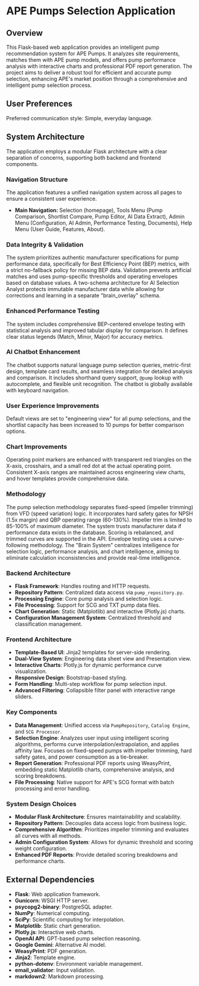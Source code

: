# APE Pumps Selection Application

## Overview
This Flask-based web application provides an intelligent pump recommendation system for APE Pumps. It analyzes site requirements, matches them with APE pump models, and offers pump performance analysis with interactive charts and professional PDF report generation. The project aims to deliver a robust tool for efficient and accurate pump selection, enhancing APE's market position through a comprehensive and intelligent pump selection process.

## User Preferences
Preferred communication style: Simple, everyday language.

## System Architecture
The application employs a modular Flask architecture with a clear separation of concerns, supporting both backend and frontend components.

### Navigation Structure
The application features a unified navigation system across all pages to ensure a consistent user experience.
- **Main Navigation:** Selection (homepage), Tools Menu (Pump Comparison, Shortlist Compare, Pump Editor, AI Data Extract), Admin Menu (Configuration, AI Admin, Performance Testing, Documents), Help Menu (User Guide, Features, About).

### Data Integrity & Validation
The system prioritizes authentic manufacturer specifications for pump performance data, specifically for Best Efficiency Point (BEP) metrics, with a strict no-fallback policy for missing BEP data. Validation prevents artificial matches and uses pump-specific thresholds and operating envelopes based on database values. A two-schema architecture for AI Selection Analyst protects immutable manufacturer data while allowing for corrections and learning in a separate "brain_overlay" schema.

### Enhanced Performance Testing
The system includes comprehensive BEP-centered envelope testing with statistical analysis and improved tabular display for comparison. It defines clear status legends (Match, Minor, Major) for accuracy metrics.

### AI Chatbot Enhancement
The chatbot supports natural language pump selection queries, metric-first design, template card results, and seamless integration for detailed analysis and comparison. It includes shorthand query support, `@pump` lookup with autocomplete, and flexible unit recognition. The chatbot is globally available with keyboard navigation.

### User Experience Improvements
Default views are set to "engineering view" for all pump selections, and the shortlist capacity has been increased to 10 pumps for better comparison options.

### Chart Improvements
Operating point markers are enhanced with transparent red triangles on the X-axis, crosshairs, and a small red dot at the actual operating point. Consistent X-axis ranges are maintained across engineering view charts, and hover templates provide comprehensive data.

### Methodology
The pump selection methodology separates fixed-speed (impeller trimming) from VFD (speed variation) logic. It incorporates hard safety gates for NPSH (1.5x margin) and QBP operating range (60-130%). Impeller trim is limited to 85-100% of maximum diameter. The system trusts manufacturer data if performance data exists in the database. Scoring is rebalanced, and trimmed curves are supported in the API. Envelope testing uses a curve-following methodology. The "Brain System" centralizes intelligence for selection logic, performance analysis, and chart intelligence, aiming to eliminate calculation inconsistencies and provide real-time intelligence.

### Backend Architecture
- **Flask Framework**: Handles routing and HTTP requests.
- **Repository Pattern**: Centralized data access via `pump_repository.py`.
- **Processing Engine**: Core pump analysis and selection logic.
- **File Processing**: Support for SCG and TXT pump data files.
- **Chart Generation**: Static (Matplotlib) and interactive (Plotly.js) charts.
- **Configuration Management System**: Centralized threshold and classification management.

### Frontend Architecture
- **Template-Based UI**: Jinja2 templates for server-side rendering.
- **Dual-View System**: Engineering data sheet view and Presentation view.
- **Interactive Charts**: Plotly.js for dynamic performance curve visualization.
- **Responsive Design**: Bootstrap-based styling.
- **Form Handling**: Multi-step workflow for pump selection input.
- **Advanced Filtering**: Collapsible filter panel with interactive range sliders.

### Key Components
- **Data Management**: Unified access via `PumpRepository`, `Catalog Engine`, and `SCG Processor`.
- **Selection Engine**: Analyzes user input using intelligent scoring algorithms, performs curve interpolation/extrapolation, and applies affinity law. Focuses on fixed-speed pumps with impeller trimming, hard safety gates, and power consumption as a tie-breaker.
- **Report Generation**: Professional PDF reports using WeasyPrint, embedding static Matplotlib charts, comprehensive analysis, and scoring breakdowns.
- **File Processing**: Native support for APE's SCG format with batch processing and error handling.

### System Design Choices
- **Modular Flask Architecture**: Ensures maintainability and scalability.
- **Repository Pattern**: Decouples data access logic from business logic.
- **Comprehensive Algorithm**: Prioritizes impeller trimming and evaluates all curves with all methods.
- **Admin Configuration System**: Allows for dynamic threshold and scoring weight configuration.
- **Enhanced PDF Reports**: Provide detailed scoring breakdowns and performance charts.

## External Dependencies
- **Flask**: Web application framework.
- **Gunicorn**: WSGI HTTP server.
- **psycopg2-binary**: PostgreSQL adapter.
- **NumPy**: Numerical computing.
- **SciPy**: Scientific computing for interpolation.
- **Matplotlib**: Static chart generation.
- **Plotly.js**: Interactive web charts.
- **OpenAI API**: GPT-based pump selection reasoning.
- **Google Gemini**: Alternative AI model.
- **WeasyPrint**: PDF generation.
- **Jinja2**: Template engine.
- **python-dotenv**: Environment variable management.
- **email_validator**: Input validation.
- **markdown2**: Markdown processing.